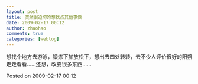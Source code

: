 ```yaml
---
layout: post
title: 突然很迫切的想找点其他事做
date: 2009-02-17 00:12
author: zhaohao
comments: true
categories: [weblog]
---
```

想找个地方去游泳，锻炼下加放松下，想出去四处转转，去不少人评价很好的阳朔走走看看……还想，改变很多东西……

Posted on 2009-02-17 00:12
